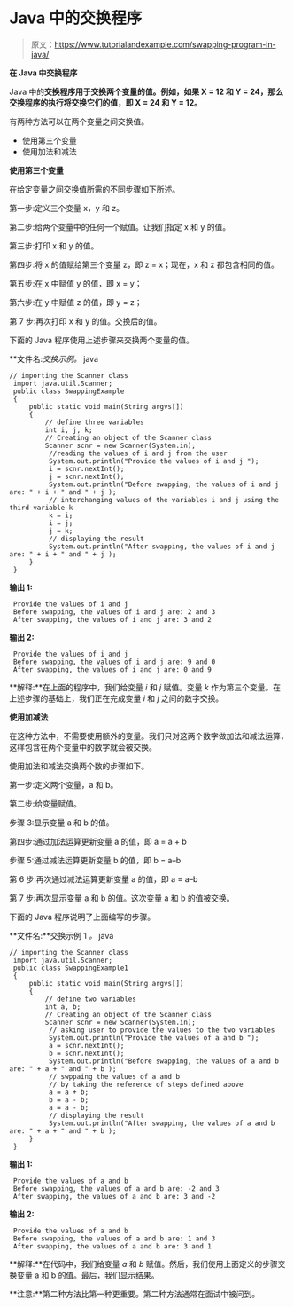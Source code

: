 # Java 中的交换程序

> 原文：<https://www.tutorialandexample.com/swapping-program-in-java/>

**在 Java 中交换程序**

Java 中的**交换程序用于交换两个变量的值。例如，如果 X = 12 和 Y = 24，那么交换程序的执行将交换它们的值，即 X = 24 和 Y = 12。**

有两种方法可以在两个变量之间交换值。

*   使用第三个变量
*   使用加法和减法

**使用第三个变量**

在给定变量之间交换值所需的不同步骤如下所述。

第一步:定义三个变量 x，y 和 z。

第二步:给两个变量中的任何一个赋值。让我们指定 x 和 y 的值。

第三步:打印 x 和 y 的值。

第四步:将 x 的值赋给第三个变量 z，即 z = x；现在，x 和 z 都包含相同的值。

第五步:在 x 中赋值 y 的值，即 x = y；

第六步:在 y 中赋值 z 的值，即 y = z；

第 7 步:再次打印 x 和 y 的值。交换后的值。

下面的 Java 程序使用上述步骤来交换两个变量的值。

**文件名:**交换示例*。* java

```
// importing the Scanner class
 import java.util.Scanner;
 public class SwappingExample
 {
     public static void main(String argvs[])
     {
         // define three variables
         int i, j, k;       
         // Creating an object of the Scanner class
         Scanner scnr = new Scanner(System.in); 
          //reading the values of i and j from the user
          System.out.println("Provide the values of i and j ");
          i = scnr.nextInt();
          j = scnr.nextInt();
          System.out.println("Before swapping, the values of i and j are: " + i + " and " + j );
          // interchanging values of the variables i and j using the third variable k
          k = i;
          i = j;
          j = k;
          // displaying the result
          System.out.println("After swapping, the values of i and j are: " + i + " and " + j );
     }
 } 
```

**输出 1:**

```
 Provide the values of i and j
 Before swapping, the values of i and j are: 2 and 3
 After swapping, the values of i and j are: 3 and 2 
```

**输出 2:**

```
 Provide the values of i and j
 Before swapping, the values of i and j are: 9 and 0
 After swapping, the values of i and j are: 0 and 9 
```

**解释:**在上面的程序中，我们给变量 *i* 和 *j* 赋值。变量 *k* 作为第三个变量。在上述步骤的基础上，我们正在完成变量 *i* 和 *j* 之间的数字交换。

**使用加减法**

在这种方法中，不需要使用额外的变量。我们只对这两个数字做加法和减法运算，这样包含在两个变量中的数字就会被交换。

使用加法和减法交换两个数的步骤如下。

第一步:定义两个变量，a 和 b。

第二步:给变量赋值。

步骤 3:显示变量 a 和 b 的值。

第四步:通过加法运算更新变量 a 的值，即 a = a + b

步骤 5:通过减法运算更新变量 b 的值，即 b = a–b

第 6 步:再次通过减法运算更新变量 a 的值，即 a = a–b

第 7 步:再次显示变量 a 和 b 的值。这次变量 a 和 b 的值被交换。

下面的 Java 程序说明了上面编写的步骤。

**文件名:**交换示例 1 *。* java

```
// importing the Scanner class
 import java.util.Scanner;
 public class SwappingExample1
 {
     public static void main(String argvs[])
     {
         // define two variables
         int a, b;
         // Creating an object of the Scanner class
         Scanner scnr = new Scanner(System.in); 
          // asking user to provide the values to the two variables
          System.out.println("Provide the values of a and b ");
          a = scnr.nextInt();
          b = scnr.nextInt();
          System.out.println("Before swapping, the values of a and b are: " + a + " and " + b );
          // swppaing the values of a and b
          // by taking the reference of steps defined above
          a = a + b;
          b = a - b;
          a = a - b;
          // displaying the result
          System.out.println("After swapping, the values of a and b are: " + a + " and " + b );
     }
 } 
```

**输出 1:**

```
 Provide the values of a and b
 Before swapping, the values of a and b are: -2 and 3
 After swapping, the values of a and b are: 3 and -2 
```

**输出 2:**

```
 Provide the values of a and b
 Before swapping, the values of a and b are: 1 and 3
 After swapping, the values of a and b are: 3 and 1 
```

**解释:**在代码中，我们给变量 *a* 和 *b* 赋值。然后，我们使用上面定义的步骤交换变量 a 和 b 的值。最后，我们显示结果。

**注意:**第二种方法比第一种更重要。第二种方法通常在面试中被问到。